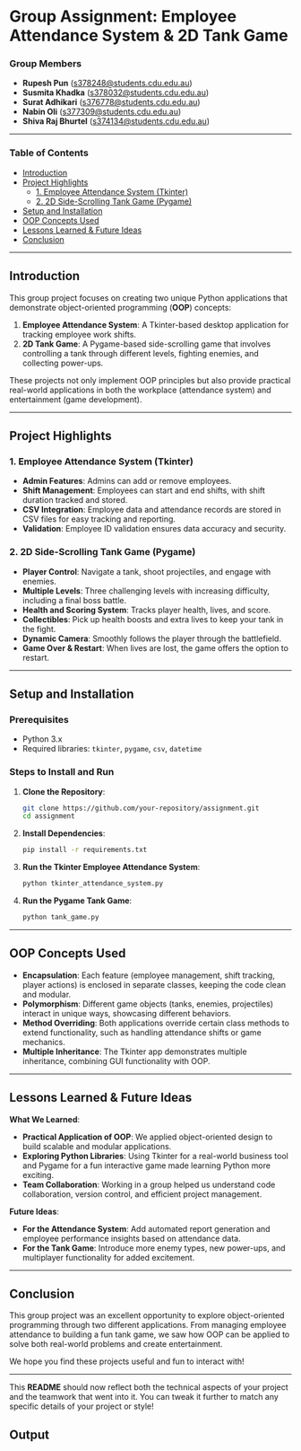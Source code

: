 
# **Group Assignment: Employee Attendance System & 2D Tank Game**

### **Group Members**
- **Rupesh Pun** (s378248@students.cdu.edu.au)
- **Susmita Khadka** (s378032@students.cdu.edu.au)
- **Surat Adhikari** (s376778@students.cdu.edu.au)
- **Nabin Oli** (s377309@students.cdu.edu.au)
- **Shiva Raj Bhurtel** (s374134@students.cdu.edu.au)

---

### **Table of Contents**
- [Introduction](#introduction)
- [Project Highlights](#project-highlights)
  - [1. Employee Attendance System (Tkinter)](#1-employee-attendance-system-tkinter)
  - [2. 2D Side-Scrolling Tank Game (Pygame)](#2-2d-side-scrolling-tank-game-pygame)
- [Setup and Installation](#setup-and-installation)
- [OOP Concepts Used](#oop-concepts-used)
- [Lessons Learned & Future Ideas](#lessons-learned--future-ideas)
- [Conclusion](#conclusion)

---

## **Introduction**

This group project focuses on creating two unique Python applications that demonstrate object-oriented programming (**OOP**) concepts:
1. **Employee Attendance System**: A Tkinter-based desktop application for tracking employee work shifts.
2. **2D Tank Game**: A Pygame-based side-scrolling game that involves controlling a tank through different levels, fighting enemies, and collecting power-ups.

These projects not only implement OOP principles but also provide practical real-world applications in both the workplace (attendance system) and entertainment (game development).

---

## **Project Highlights**

### **1. Employee Attendance System (Tkinter)**

- **Admin Features**: Admins can add or remove employees.
- **Shift Management**: Employees can start and end shifts, with shift duration tracked and stored.
- **CSV Integration**: Employee data and attendance records are stored in CSV files for easy tracking and reporting.
- **Validation**: Employee ID validation ensures data accuracy and security.

### **2. 2D Side-Scrolling Tank Game (Pygame)**

- **Player Control**: Navigate a tank, shoot projectiles, and engage with enemies.
- **Multiple Levels**: Three challenging levels with increasing difficulty, including a final boss battle.
- **Health and Scoring System**: Tracks player health, lives, and score.
- **Collectibles**: Pick up health boosts and extra lives to keep your tank in the fight.
- **Dynamic Camera**: Smoothly follows the player through the battlefield.
- **Game Over & Restart**: When lives are lost, the game offers the option to restart.

---

## **Setup and Installation**

### **Prerequisites**
- Python 3.x
- Required libraries: `tkinter`, `pygame`, `csv`, `datetime`

### **Steps to Install and Run**
1. **Clone the Repository**:
   ```bash
   git clone https://github.com/your-repository/assignment.git
   cd assignment
   ```

2. **Install Dependencies**:
   ```bash
   pip install -r requirements.txt
   ```

3. **Run the Tkinter Employee Attendance System**:
   ```bash
   python tkinter_attendance_system.py
   ```

4. **Run the Pygame Tank Game**:
   ```bash
   python tank_game.py
   ```

---

## **OOP Concepts Used**

- **Encapsulation**: Each feature (employee management, shift tracking, player actions) is enclosed in separate classes, keeping the code clean and modular.
- **Polymorphism**: Different game objects (tanks, enemies, projectiles) interact in unique ways, showcasing different behaviors.
- **Method Overriding**: Both applications override certain class methods to extend functionality, such as handling attendance shifts or game mechanics.
- **Multiple Inheritance**: The Tkinter app demonstrates multiple inheritance, combining GUI functionality with OOP.

---

## **Lessons Learned & Future Ideas**

**What We Learned**:
- **Practical Application of OOP**: We applied object-oriented design to build scalable and modular applications.
- **Exploring Python Libraries**: Using Tkinter for a real-world business tool and Pygame for a fun interactive game made learning Python more exciting.
- **Team Collaboration**: Working in a group helped us understand code collaboration, version control, and efficient project management.

**Future Ideas**:
- **For the Attendance System**: Add automated report generation and employee performance insights based on attendance data.
- **For the Tank Game**: Introduce more enemy types, new power-ups, and multiplayer functionality for added excitement.

---

## **Conclusion**

This group project was an excellent opportunity to explore object-oriented programming through two different applications. From managing employee attendance to building a fun tank game, we saw how OOP can be applied to solve both real-world problems and create entertainment.

We hope you find these projects useful and fun to interact with!

---

This **README** should now reflect both the technical aspects of your project and the teamwork that went into it. You can tweak it further to match any specific details of your project or style!

## **Output**
